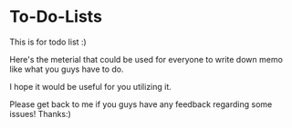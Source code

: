 # To-Do-Lists

This is for todo list :)

Here's the meterial that could be used for everyone to write down memo like what you guys have to do.

I hope it would be useful for you utilizing it.

Please get back to me if you guys have any feedback regarding some issues! Thanks:)


